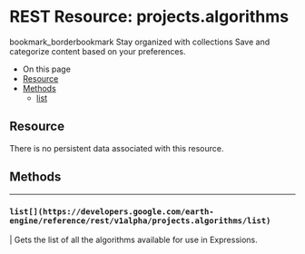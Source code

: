  
#  REST Resource: projects.algorithms
bookmark_borderbookmark Stay organized with collections  Save and categorize content based on your preferences.
  * On this page
  * [Resource](https://developers.google.com/earth-engine/reference/rest/v1alpha/projects.algorithms#resource)
  * [Methods](https://developers.google.com/earth-engine/reference/rest/v1alpha/projects.algorithms#methods)
    * [list](https://developers.google.com/earth-engine/reference/rest/v1alpha/projects.algorithms#list)


## Resource
There is no persistent data associated with this resource.
## Methods  
---  
### `list[](https://developers.google.com/earth-engine/reference/rest/v1alpha/projects.algorithms/list)`
|  Gets the list of all the algorithms available for use in Expressions.  
